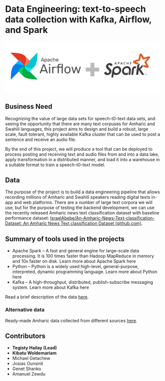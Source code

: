 # Data Engineering: text-to-speech data collection with Kafka, Airflow, and Spark

![](images/airflow_spark.png)

## Business Need
Recognizing the value of large data sets for speech-t0-text data sets, and seeing the opportunity that there are many text corpuses for Amharic and Swahili languages, this project aims to design and build a robust, large scale, fault tolerant, highly available Kafka cluster that can be used to post a sentence and receive an audio file. 

By the end of this project, we will produce a tool that can be deployed to process posting and receiving text and audio files from and into a data lake, apply transformation in a distributed manner, and load it into a warehouse in a suitable format to train a speech-t0-text model.  

## Data
The purpose of the project is to build a data engineering pipeline that allows recording millions of Amharic and Swahili speakers reading digital texts in-app and web platforms. There are a number of large text corpora we will use, but for the purpose of testing the backend development, we can use the recently released Amharic news text classification dataset with baseline performance dataset: [IsraelAbebe/An-Amharic-News-Text-classification-Dataset: An Amharic News Text classification Dataset (github.com)](https://github.com/IsraelAbebe/An-Amharic-News-Text-classification-Dataset).
## Summary of tools used in the projects
- Apache Spark – A fast and general engine for large-scale data processing. It is 100 times faster than Hadoop MapReduce in memory and 10x faster on disk. Learn more about Apache Spark here
- Python – Python is a widely used high-level, general-purpose, interpreted, dynamic programming language. Learn more about Python here
- Kafka – A high-throughput, distributed, publish-subscribe messaging system. Learn more about Kafka here

Read a brief description of the data [here](https://arxiv.org/pdf/2103.05639.pdf).

### Alternative data 
Ready-made Amharic data collected from different sources [here](https://drive.google.com/file/d/1_YLX27TdACjIF1iu8e3t-kkTb1qBlLkO/view?usp=sharing).

## Contributors
- **Tegisty Hailay (Lead)**
- **Kibatu Woldemariam**
- Michael Getachew
- Josias Ounsinli
- Genet Shanko
- Amanuel Zewdu

